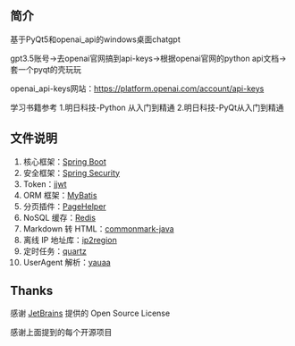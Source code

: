 
## 简介

基于PyQt5和openai_api的windows桌面chatgpt

gpt3.5账号->去openai官网搞到api-keys->根据openai官网的python api文档->套一个pyqt的壳玩玩

openai_api-keys网站：https://platform.openai.com/account/api-keys

学习书籍参考 1.明日科技-Python 从入门到精通 
            2.明日科技-PyQt从入门到精通

## 文件说明

1. 核心框架：[Spring Boot](https://github.com/spring-projects/spring-boot)
2. 安全框架：[Spring Security](https://github.com/spring-projects/spring-security)
3. Token：[jjwt](https://github.com/jwtk/jjwt)
4. ORM 框架：[MyBatis](https://github.com/mybatis/spring-boot-starter)
5. 分页插件：[PageHelper](https://github.com/pagehelper/Mybatis-PageHelper)
6. NoSQL 缓存：[Redis](https://github.com/redis/redis)
7. Markdown 转 HTML：[commonmark-java](https://github.com/commonmark/commonmark-java)
8. 离线 IP 地址库：[ip2region](https://github.com/lionsoul2014/ip2region)
9. 定时任务：[quartz](https://github.com/quartz-scheduler/quartz)
10. UserAgent 解析：[yauaa](https://github.com/nielsbasjes/yauaa)





## Thanks

感谢 [JetBrains](https://www.jetbrains.com/?from=NBlog) 提供的 Open Source License

感谢上面提到的每个开源项目
